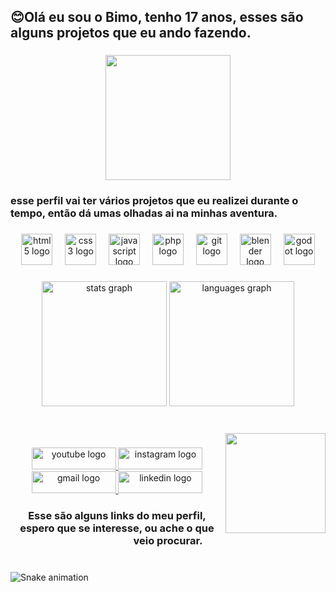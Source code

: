 <h2 align="left">😊Olá eu sou o Bimo, tenho 17 anos, esses são alguns projetos que eu ando fazendo.</h2>

###

<div align="center">
  <img height="200" src="https://i.pinimg.com/originals/66/cb/9c/66cb9cc04f52a63f65873c8b370fb5a5.gif"  />
</div>

###

<h3 align="left">esse perfil vai ter vários projetos que eu realizei durante o tempo, então dá umas olhadas ai na minhas aventura.</h3>

###

<div align="center">
  <img src="https://cdn.jsdelivr.net/gh/devicons/devicon/icons/html5/html5-plain.svg" height="50" alt="html5 logo"  />
  <img width="12" />
  <img src="https://cdn.jsdelivr.net/gh/devicons/devicon/icons/css3/css3-plain.svg" height="50" alt="css3 logo"  />
  <img width="12" />
  <img src="https://cdn.jsdelivr.net/gh/devicons/devicon/icons/javascript/javascript-original.svg" height="50" alt="javascript logo"  />
  <img width="12" />
  <img src="https://cdn.jsdelivr.net/gh/devicons/devicon/icons/php/php-original.svg" height="50" alt="php logo"  />
  <img width="12" />
  <img src="https://cdn.jsdelivr.net/gh/devicons/devicon/icons/git/git-plain.svg" height="50" alt="git logo"  />
  <img width="12" />
  <img src="https://cdn.jsdelivr.net/gh/devicons/devicon/icons/blender/blender-original.svg" height="50" alt="blender logo"  />
  <img width="12" />
  <img src="https://cdn.jsdelivr.net/gh/devicons/devicon/icons/godot/godot-original.svg" height="50" alt="godot logo"  />
</div>

###

<div align="center">
  <img src="https://github-readme-stats.vercel.app/api?username=Bimodev&hide_title=false&hide_rank=false&show_icons=true&include_all_commits=true&count_private=true&disable_animations=false&theme=omni&locale=en&hide_border=false&order=1" height="200" alt="stats graph"  />
  <img src="https://github-readme-stats.vercel.app/api/top-langs?username=Bimodev&locale=pt-br&hide_title=false&layout=compact&card_width=320&langs_count=5&theme=omni&hide_border=false&order=2" height="200" alt="languages graph"  />
</div>

###

<br clear="both">

<img align="right" height="160" src="https://i.pinimg.com/originals/95/14/1b/95141bb6a60e66d01623ecb2bb6a22a1.gif"  />

###

<div align="center">
  <a href="https://www.youtube.com/@birelomo7499" target="_blank">
    <img src="https://raw.githubusercontent.com/maurodesouza/profile-readme-generator/master/src/assets/icons/social/youtube/default.svg" width="135" height="35" alt="youtube logo"  />
  </a>
  <a href="https://www.instagram.com/gp_bimo/" target="_blank">
    <img src="https://raw.githubusercontent.com/maurodesouza/profile-readme-generator/master/src/assets/icons/social/instagram/default.svg" width="135" height="35" alt="instagram logo"  />
  </a>
  <a href="https://mail.google.com/mail/u/0/#search/clelopesdasilva%40gmail.com" target="_blank">
    <img src="https://raw.githubusercontent.com/maurodesouza/profile-readme-generator/master/src/assets/icons/social/gmail/default.svg" width="135" height="35" alt="gmail logo"  />
  </a>
  <a href="https://www.linkedin.com/in/gabriel-lopes-267481279/" target="_blank">
    <img src="https://raw.githubusercontent.com/maurodesouza/profile-readme-generator/master/src/assets/icons/social/linkedin/default.svg" width="135" height="35" alt="linkedin logo"  />
  </a>
</div>

###

<h3 align="center">Esse são alguns links do meu perfil, espero que se interesse, ou ache o que veio procurar.</h3>

###

<br clear="both">

<img src="https://raw.githubusercontent.com/Bimodev/Bimodev/output/snake.svg" alt="Snake animation" />

###

